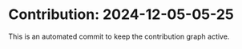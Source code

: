 # Contribution: 2024-12-05-05-25
This is an automated commit to keep the contribution graph active.
